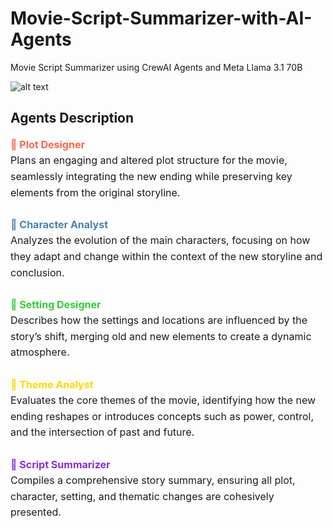# Movie-Script-Summarizer-with-AI-Agents
Movie Script Summarizer using CrewAI Agents and Meta Llama 3.1 70B

![alt text](.github/PookieProject.png)

## Agents Description

<div style="font-size: 16px; line-height: 1.6;">
        <span style="color:#FF6347;"><strong>🤖 Plot Designer</strong></span><br>
        Plans an engaging and altered plot structure for the movie, seamlessly integrating the new ending while preserving key elements from the original storyline.
        <br><br>
        <span style="color:#4682B4;"><strong>🤖 Character Analyst</strong></span><br>
        Analyzes the evolution of the main characters, focusing on how they adapt and change within the context of the new storyline and conclusion.
        <br><br>
        <span style="color:#32CD32;"><strong>🤖 Setting Designer</strong></span><br>
        Describes how the settings and locations are influenced by the story’s shift, merging old and new elements to create a dynamic atmosphere.
        <br><br>
        <span style="color:#FFD700;"><strong>🤖 Theme Analyst</strong></span><br>
        Evaluates the core themes of the movie, identifying how the new ending reshapes or introduces concepts such as power, control, and the intersection of past and future.
        <br><br>
        <span style="color:#8A2BE2;"><strong>🤖 Script Summarizer</strong></span><br>
        Compiles a comprehensive story summary, ensuring all plot, character, setting, and thematic changes are cohesively presented.
    </div>